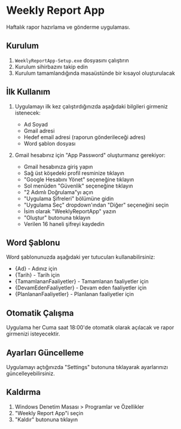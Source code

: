 # Weekly Report App

Haftalık rapor hazırlama ve gönderme uygulaması.

## Kurulum

1. `WeeklyReportApp-Setup.exe` dosyasını çalıştırın
2. Kurulum sihirbazını takip edin
3. Kurulum tamamlandığında masaüstünde bir kısayol oluşturulacak

## İlk Kullanım

1. Uygulamayı ilk kez çalıştırdığınızda aşağıdaki bilgileri girmeniz istenecek:
   - Ad Soyad
   - Gmail adresi
   - Hedef email adresi (raporun gönderileceği adres)
   - Word şablon dosyası

2. Gmail hesabınız için "App Password" oluşturmanız gerekiyor:
   - Gmail hesabınıza giriş yapın
   - Sağ üst köşedeki profil resminize tıklayın
   - "Google Hesabını Yönet" seçeneğine tıklayın
   - Sol menüden "Güvenlik" seçeneğine tıklayın
   - "2 Adımlı Doğrulama"yı açın
   - "Uygulama Şifreleri" bölümüne gidin
   - "Uygulama Seç" dropdown'ından "Diğer" seçeneğini seçin
   - İsim olarak "WeeklyReportApp" yazın
   - "Oluştur" butonuna tıklayın
   - Verilen 16 haneli şifreyi kaydedin

## Word Şablonu

Word şablonunuzda aşağıdaki yer tutucuları kullanabilirsiniz:
- {Ad} - Adınız için
- {Tarih} - Tarih için
- {TamamlananFaaliyetler} - Tamamlanan faaliyetler için
- {DevamEdenFaaliyetler} - Devam eden faaliyetler için
- {PlanlananFaaliyetler} - Planlanan faaliyetler için

## Otomatik Çalışma

Uygulama her Cuma saat 18:00'de otomatik olarak açılacak ve rapor girmenizi isteyecektir.

## Ayarları Güncelleme

Uygulamayı açtığınızda "Settings" butonuna tıklayarak ayarlarınızı güncelleyebilirsiniz.

## Kaldırma

1. Windows Denetim Masası > Programlar ve Özellikler
2. "Weekly Report App"i seçin
3. "Kaldır" butonuna tıklayın 